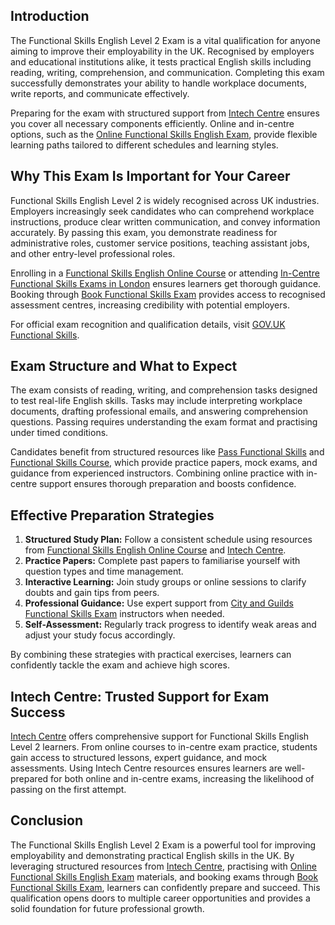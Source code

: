 ## **Introduction**

The Functional Skills English Level 2 Exam is a vital qualification for anyone aiming to improve their employability in the UK. Recognised by employers and educational institutions alike, it tests practical English skills including reading, writing, comprehension, and communication. Completing this exam successfully demonstrates your ability to handle workplace documents, write reports, and communicate effectively.

Preparing for the exam with structured support from [Intech Centre](https://www.intechcentre.co.uk) ensures you cover all necessary components efficiently. Online and in-centre options, such as the [Online Functional Skills English Exam](https://www.examcentre.co.uk/online-functional-skills-english-level-2-exam), provide flexible learning paths tailored to different schedules and learning styles.

## **Why This Exam Is Important for Your Career**

Functional Skills English Level 2 is widely recognised across UK industries. Employers increasingly seek candidates who can comprehend workplace instructions, produce clear written communication, and convey information accurately. By passing this exam, you demonstrate readiness for administrative roles, customer service positions, teaching assistant jobs, and other entry-level professional roles.

Enrolling in a [Functional Skills English Online Course](https://www.examcentre.co.uk/functional-skills-english-online-course) or attending [In-Centre Functional Skills Exams in London](https://www.examcentre.co.uk/in-centre-functional-skills-exams-in-london) ensures learners get thorough guidance. Booking through [Book Functional Skills Exam](https://www.examcentre.co.uk/book-functional-skills-exam) provides access to recognised assessment centres, increasing credibility with potential employers.

For official exam recognition and qualification details, visit [GOV.UK Functional Skills](https://www.gov.uk/functional-skills).

## **Exam Structure and What to Expect**

The exam consists of reading, writing, and comprehension tasks designed to test real-life English skills. Tasks may include interpreting workplace documents, drafting professional emails, and answering comprehension questions. Passing requires understanding the exam format and practising under timed conditions.

Candidates benefit from structured resources like [Pass Functional Skills](https://www.examcentre.co.uk/pass-functional-skills) and [Functional Skills Course](https://www.examcentre.co.uk/functional-skills-course), which provide practice papers, mock exams, and guidance from experienced instructors. Combining online practice with in-centre support ensures thorough preparation and boosts confidence.

## **Effective Preparation Strategies**

1. **Structured Study Plan:** Follow a consistent schedule using resources from [Functional Skills English Online Course](https://www.examcentre.co.uk/functional-skills-english-online-course) and [Intech Centre](https://www.intechcentre.co.uk).
2. **Practice Papers:** Complete past papers to familiarise yourself with question types and time management.
3. **Interactive Learning:** Join study groups or online sessions to clarify doubts and gain tips from peers.
4. **Professional Guidance:** Use expert support from [City and Guilds Functional Skills Exam](https://www.examcentre.co.uk/city-and-guilds-functional-skills-exam) instructors when needed.
5. **Self-Assessment:** Regularly track progress to identify weak areas and adjust your study focus accordingly.

By combining these strategies with practical exercises, learners can confidently tackle the exam and achieve high scores.

## **Intech Centre: Trusted Support for Exam Success**

[Intech Centre](https://www.intechcentre.co.uk) offers comprehensive support for Functional Skills English Level 2 learners. From online courses to in-centre exam practice, students gain access to structured lessons, expert guidance, and mock assessments. Using Intech Centre resources ensures learners are well-prepared for both online and in-centre exams, increasing the likelihood of passing on the first attempt.

## **Conclusion**

The Functional Skills English Level 2 Exam is a powerful tool for improving employability and demonstrating practical English skills in the UK. By leveraging structured resources from [Intech Centre](https://www.intechcentre.co.uk), practising with [Online Functional Skills English Exam](https://www.examcentre.co.uk/online-functional-skills-english-level-2-exam) materials, and booking exams through [Book Functional Skills Exam](https://www.examcentre.co.uk/book-functional-skills-exam), learners can confidently prepare and succeed. This qualification opens doors to multiple career opportunities and provides a solid foundation for future professional growth.

